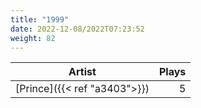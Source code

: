 ```yaml
---
title: "1999"
date: 2022-12-08/2022T07:23:52
weight: 82
---
```




 Artist | Plays 
----- | -----:
[Prince]({{< ref "a3403">}}) | 5
